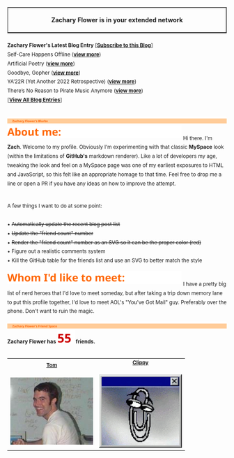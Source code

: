 <!-- I am in your extended network! -->
<table border=1 cellspacing=0 cellpadding=0>
    <tr>
        <td>
            <div align=center>
                <img width="850" height="1" /><br />
                <strong>Zachary Flower is in your extended network</strong><br />
                <img width="850" height="1" />
            </div>
        </td>
    </tr>
</table>

<sub>
    <strong>Zachary Flower's Latest Blog Entry</strong> [<strong><a href="https://flower.codes">Subscribe to this Blog</a></strong>]
</sub>
<br />

<sub>
Self-Care Happens Offline (<strong><a href="http://flower.codes/2023/08/14/self-care-happens-offline.html">view more</a></strong>)
</sub>
<br />
<sub>
Artificial Poetry (<strong><a href="http://flower.codes/2023/01/27/ai-poetry.html">view more</a></strong>)
</sub>
<br />
<sub>
Goodbye, Gopher (<strong><a href="http://flower.codes/2023/01/15/goodbye-gopher.html">view more</a></strong>)
</sub>
<br />
<sub>
YA’22R (Yet Another 2022 Retrospective) (<strong><a href="http://flower.codes/2023/01/14/ya22r.html">view more</a></strong>)
</sub>
<br />
<sub>
There’s No Reason to Pirate Music Anymore (<strong><a href="http://flower.codes/2022/12/11/pirate-music.html">view more</a></strong>)
</sub>
<br />

<sub>
[<strong><a href="https://flower.codes">View All Blog Entries</a></strong>]
</sub>
<br />
<br />

<picture><img src="public/svg/header-blurbs.svg" /></picture>
<picture><img src="public/svg/subhead-about.svg" /></picture>
<sub>
Hi there. I'm <strong>Zach</strong>. Welcome to my profile. Obviously I'm experimenting with that classic <strong>MySpace</strong> look (within the limitations of <strong>GitHub's</strong> markdown renderer). Like a lot of developers my age, tweaking the look and feel on a MySpace page was one of my earliest exposures to HTML and JavaScript, so this felt like an appropriate homage to that time. Feel free to drop me a line or open a PR if you have any ideas on how to improve the attempt.
</sub>
<br />
<sub>

</sub>
<br />
<sub>
A few things I want to do at some point:
</sub>
<br />
<sub>

</sub>
<br />
<sub>
• <del>Automatically update the recent blog post list</del>
</sub>
<br />
<sub>
• <del>Update the "friend count" number</del>
</sub>
<br />
<sub>
• <del>Render the "friend count" number as an SVG so it can be the proper color (red)</del>
</sub>
<br />
<sub>
• Figure out a realistic comments system
</sub>
<br />
<sub>
• Kill the GitHub table for the friends list and use an SVG to better match the style
</sub>
<br />
<br />
<picture><img src="public/svg/subhead-whom.svg" /></picture>
<sub>
I have a pretty big list of nerd heroes that I'd love to meet someday, but after taking a trip down memory lane to put this profile together, I'd love to meet AOL's "You've Got Mail" guy. Preferably over the phone. Don't want to ruin the magic.
</sub>
<br />
<br />
<picture><img src="public/svg/header-friends.svg" /></picture>
<sub>
<strong>Zachary Flower has <picture><img src="public/svg/rednum-friends.svg" /></picture> friends.</strong>
</sub>
<br />
<br />

<table border=0 cellspacing=0 cellpadding=0>
    <tr>
        <td>
            <sub>
<div align="center"><strong><a href="https://web.archive.org/web/20050407064112/http://www.myspace.com:80/tom">Tom</a></strong></div>
</sub>
<br />
            <a href="https://web.archive.org/web/20050407064112/http://www.myspace.com:80/tom"><img src="public/img/tom.jpg" width="190" /></a>
        </td>
        <td>
            <sub>
<div align="center"><strong><a href="https://en.wikipedia.org/wiki/Office_Assistant">Clippy</a></strong></div>
</sub>
<br />
            <a href="https://en.wikipedia.org/wiki/Office_Assistant"><img src="public/img/clippy.gif" width="190" /></a>
        </td>
</table>
